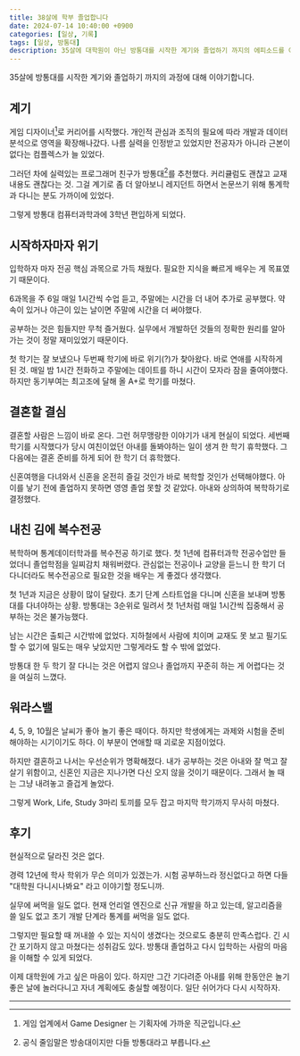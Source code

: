 ```yaml
---
title: 38살에 학부 졸업합니다
date: 2024-07-14 10:40:00 +0900
categories: [일상, 기록]
tags: [일상, 방통대]
description: 35살에 대학원이 아닌 방통대를 시작한 계기와 졸업하기 까지의 에피소드를 이야기합니다.
---
```


35살에 방통대를 시작한 계기와 졸업하기 까지의 과정에 대해 이야기합니다.


## 계기

게임 디자이너[^1]로 커리어를 시작했다. 개인적 관심과 조직의 필요에 따라 개발과 데이터 분석으로 영역을 확장해나갔다. 나름 실력을 인정받고 있었지만 전공자가 아니라 근본이 없다는 컴플렉스가 늘 있었다.

그러던 차에 실력있는 프로그래머 친구가 방통대[^2]를 추천했다. 커리큘럼도 괜찮고 교재 내용도 괜찮다는 것. 그걸 계기로 좀 더 알아보니 레지던트 하면서 논문쓰기 위해 통계학과 다니는 분도 가까이에 있었다.

그렇게 방통대 컴퓨터과학과에 3학년 편입하게 되었다.


## 시작하자마자 위기

입학하자 마자 전공 핵심 과목으로 가득 채웠다. 필요한 지식을 빠르게 배우는 게 목표였기 때문이다.

6과목을 주 6일 매일 1시간씩 수업 듣고, 주말에는 시간을 더 내어 추가로 공부했다. 약속이 있거나 야근이 있는 날이면 주말에 시간을 더 써야했다. 

공부하는 것은 힘들지만 무척 즐거웠다. 실무에서 개발하던 것들의 정확한 원리를 알아가는 것이 정말 재미있었기 때문이다.

첫 학기는 잘 보냈으나 두번째 학기에 바로 위기(?)가 찾아왔다. 바로 연애를 시작하게 된 것. 매일 밤 1시간 전화하고 주말에는 데이트를 하니 시간이 모자라 잠을 줄여야했다. 하지만 동기부여는 최고조에 달해 올 A+로 학기를 마쳤다.


## 결혼할 결심

결혼할 사람은 느낌이 바로 온다. 그런 허무맹랑한 이야기가 내게 현실이 되었다. 세번째 학기를 시작했다가 당시 여친이었던 아내를 돌봐야하는 일이 생겨 한 학기 휴학했다. 그 다음에는 결혼 준비를 하게 되어 한 학기 더 휴학했다.

신혼여행을 다녀와서 신혼을 온전히 즐길 것인가 바로 복학할 것인가 선택해야했다. 아이를 낳기 전에 졸업하지 못하면 영영 졸업 못할 것 같았다. 아내와 상의하여 복학하기로 결정했다.


## 내친 김에 복수전공

복학하며 통계데이터학과를 복수전공 하기로 했다. 첫 1년에 컴퓨터과학 전공수업만 들었더니 졸업학점을 일찌감치 채워버렸다. 관심없는 전공이나 교양을 듣느니 한 학기 더 다니더라도 복수전공으로 필요한 것을 배우는 게 좋겠다 생각했다.

첫 1년과 지금은 상황이 많이 달랐다. 초기 단계 스타트업을 다니며 신혼을 보내며 방통대를 다녀야하는 상황. 방통대는 3순위로 밀려서 첫 1년처럼 매일 1시간씩 집중해서 공부하는 것은 불가능했다.

남는 시간은 출퇴근 시간밖에 없었다. 지하철에서 사람에 치이며 교재도 못 보고 필기도 할 수 없기에 밀도는 매우 낮았지만 그렇게라도 할 수 밖에 없었다.

방통대 한 두 학기 잘 다니는 것은 어렵지 않으나 졸업까지 꾸준히 하는 게 어렵다는 것을 여실히 느꼈다.


## 워라스밸

4, 5, 9, 10월은 날씨가 좋아 놀기 좋은 때이다. 하지만 학생에게는 과제와 시험을 준비해야하는 시기이기도 하다. 이 부분이 연애할 때 괴로운 지점이었다.

하지만 결혼하고 나서는 우선순위가 명확해졌다. 내가 공부하는 것은 아내와 잘 먹고 잘 살기 위함이고, 신혼인 지금은 지나가면 다신 오지 않을 것이기 때문이다. 그래서 놀 때는 그냥 내려놓고 즐겁게 놀았다.

그렇게 Work, Life, Study 3마리 토끼를 모두 잡고 마지막 학기까지 무사히 마쳤다.


## 후기

현실적으로 달라진 것은 없다.

경력 12년에 학사 학위가 무슨 의미가 있겠는가. 시험 공부하느라 정신없다고 하면 다들 "대학원 다니시나봐요" 라고 이야기할 정도니까.

실무에 써먹을 일도 없다. 현재 언리얼 엔진으로 신규 개발을 하고 있는데, 알고리즘을 쓸 일도 없고 초기 개발 단계라 통계를 써먹을 일도 없다.

그렇지만 필요할 때 꺼내쓸 수 있는 지식이 생겼다는 것으로도 충분히 만족스럽다. 긴 시간 포기하지 않고 마쳤다는 성취감도 있다. 방통대 졸업하고 다시 입학하는 사람의 마음을 이해할 수 있게 되었다.

이제 대학원에 가고 싶은 마음이 있다. 하지만 그간 기다려준 아내를 위해 한동안은 놀기 좋은 날에 놀러다니고 자녀 계획에도 충실할 예정이다. 일단 쉬어가다 다시 시작하자.

---
[^1]: 게임 업계에서 Game Designer 는 기획자에 가까운 직군입니다.
[^2]: 공식 줄임말은 방송대이지만 다들 방통대라고 부릅니다.
